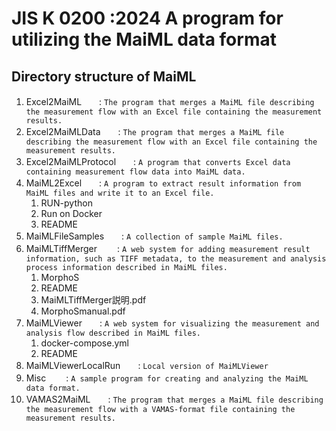 # JIS K 0200 :2024 A program for utilizing the MaiML data format 

## Directory structure of MaiML
1. Excel2MaiML　　: `The program that merges a MaiML file describing the measurement flow with an Excel file containing the measurement results.`
1. Excel2MaiMLData　　: `The program that merges a MaiML file describing the measurement flow with an Excel file containing the measurement results.`
1. Excel2MaiMLProtocol　　: `A program that converts Excel data containing measurement flow data into MaiML data.`
1. MaiML2Excel　　: `A program to extract result information from MaiML files and write it to an Excel file.`
   1. RUN-python
   2. Run on Docker
   3. README
1. MaiMLFileSamples　　: `A collection of sample MaiML files.`
1. MaiMLTiffMerger 　　: `A web system for adding measurement result information, such as TIFF metadata, to the measurement and analysis process information described in MaiML files.`
   1. MorphoS
   2. README
   3. MaiMLTiffMerger説明.pdf
   4. MorphoSmanual.pdf
1. MaiMLViewer　　: `A web system for visualizing the measurement and analysis flow described in MaiML files.`
   1. docker-compose.yml
   2. README
1. MaiMLViewerLocalRun　　: `Local version of MaiMLViewer`
1. Misc 　　: `A sample program for creating and analyzing the MaiML data format.`
1. VAMAS2MaiML　　: `The program that merges a MaiML file describing the measurement flow with a VAMAS-format file containing the measurement results.`

